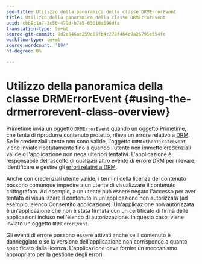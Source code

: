 ```yaml
---
seo-title: Utilizzo della panoramica della classe DRMErrorEvent
title: Utilizzo della panoramica della classe DRMErrorEvent
uuid: cbb9c1a7-3c50-479d-b7e5-63010a696dfa
translation-type: tm+mt
source-git-commit: 9d2e046ae259c05fb4c278f464c9a26795e554fc
workflow-type: tm+mt
source-wordcount: '194'
ht-degree: 0%

---
```



# Utilizzo della panoramica della classe DRMErrorEvent {#using-the-drmerrorevent-class-overview}

Primetime invia un oggetto `DRMErrorEvent` quando un oggetto Primetime, che tenta di riprodurre contenuto protetto, rileva un errore relativo a [DRM](https://help.adobe.com/en_US/primetime/drm/index.html#reference-DRM_Client_Error_Messages). Se le credenziali utente non sono valide, l&#39;oggetto `DRMAuthenticateEvent` viene inviato ripetutamente fino a quando l&#39;utente non immette credenziali valide o l&#39;applicazione non nega ulteriori tentativi. L&#39;applicazione è responsabile dell&#39;ascolto di qualsiasi altro evento di errore DRM per rilevare, identificare e gestire gli [errori relativi a DRM](https://help.adobe.com/en_US/primetime/drm/index.html#reference-DRM_Client_Error_Messages).

Anche con credenziali utente valide, i termini della licenza del contenuto possono comunque impedire a un utente di visualizzare il contenuto crittografato. Ad esempio, a un utente può essere negato l&#39;accesso per aver tentato di visualizzare il contenuto in un&#39;applicazione non autorizzata (ad esempio, elenco Consentito applicazione). Un&#39;applicazione non autorizzata è un&#39;applicazione che non è stata firmata con un certificato di firma delle applicazioni incluso nell&#39;elenco di autorizzazione. In questo caso, viene inviato un oggetto `DRMErrorEvent`.

Gli eventi di errore possono essere attivati anche se il contenuto è danneggiato o se la versione dell&#39;applicazione non corrisponde a quanto specificato dalla licenza. L&#39;applicazione deve fornire un meccanismo appropriato per la gestione degli errori.
